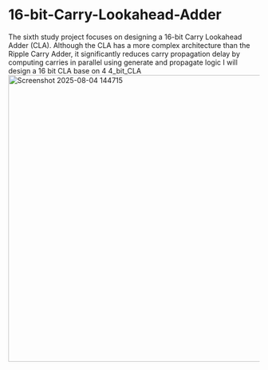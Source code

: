 # 16-bit-Carry-Lookahead-Adder
The sixth study project focuses on designing a 16-bit Carry Lookahead Adder (CLA).
Although the CLA has a more complex architecture than the Ripple Carry Adder, it significantly reduces carry propagation delay by computing carries in parallel using generate and propagate logic
I will design a 16 bit CLA base on 4 4_bit_CLA
<img width="1572" height="574" alt="Screenshot 2025-08-04 144715" src="https://github.com/user-attachments/assets/1f5c5919-a50d-4542-9068-807a6dea97d1" />
